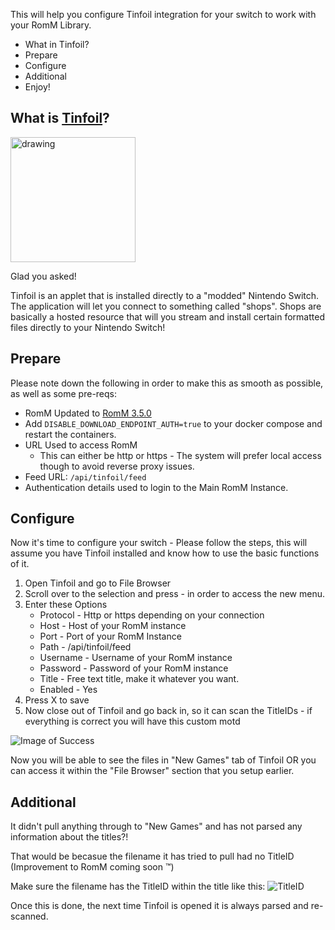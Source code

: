 This will help you configure Tinfoil integration for your switch to work with your RomM Library.

- What in Tinfoil?
- Prepare
- Configure 
- Additional
- Enjoy!

## What is [Tinfoil](https://tinfoil.io/)? 
<img src="https://cdn2.steamgriddb.com/icon_thumb/1178cf1b6a47d41fc664b7d97e305840.png" alt="drawing" width="200"/>


Glad you asked!

Tinfoil is an applet that is installed directly to a "modded" Nintendo Switch. The application will let you connect to something called "shops". Shops are basically a hosted resource that will you stream and install certain formatted files directly to your Nintendo Switch!


## Prepare

Please note down the following in order to make this as smooth as possible, as well as some pre-reqs:

* RomM Updated to [RomM 3.5.0](https://github.com/rommapp/romm/releases/tag/3.5.0)
* Add `DISABLE_DOWNLOAD_ENDPOINT_AUTH=true` to your docker compose and restart the containers.
* URL Used to access RomM
	* This can either be http or https - The system will prefer local access though to avoid reverse proxy issues.
* Feed URL: `/api/tinfoil/feed`
* Authentication details used to login to the Main RomM Instance. 

## Configure 

Now it's time to configure your switch - Please follow the steps, this will assume you have Tinfoil installed and know how to use the basic functions of it.

1. Open Tinfoil and go to File Browser
2. Scroll over to the selection and press - in order to access the new menu.
3. Enter these Options
	- Protocol - Http or https depending on your connection
	- Host - Host of your RomM instance
	- Port - Port of your RomM Instance
	- Path - /api/tinfoil/feed
	- Username - Username of your RomM instance 
	- Password - Password of your RomM instance 
	- Title - Free text title, make it whatever you want.
	- Enabled - Yes
4. Press X to save 
5. Now close out of Tinfoil and go back in, so it can scan the TitleIDs - if everything is correct you will have this custom motd

![Image of Success](https://github.com/rommapp/wiki/tree/main/romm.wiki/resources/tinfoilscreen.jpg)

Now you will be able to see the files in "New Games" tab of Tinfoil OR you can access it within the "File Browser" section that you setup earlier.


## Additional 

It didn't pull anything through to "New Games" and has not parsed any information about the titles?!

That would be becasue the filename it has tried to pull had no TitleID (Improvement to RomM coming soon :tm:)

Make sure the filename has the TitleID within the title like this:
![TitleID](https://github.com/rommapp/wiki/tree/main/romm.wiki/resources/titleid.jpg)

Once this is done, the next time Tinfoil is opened it is always parsed and re-scanned. 
